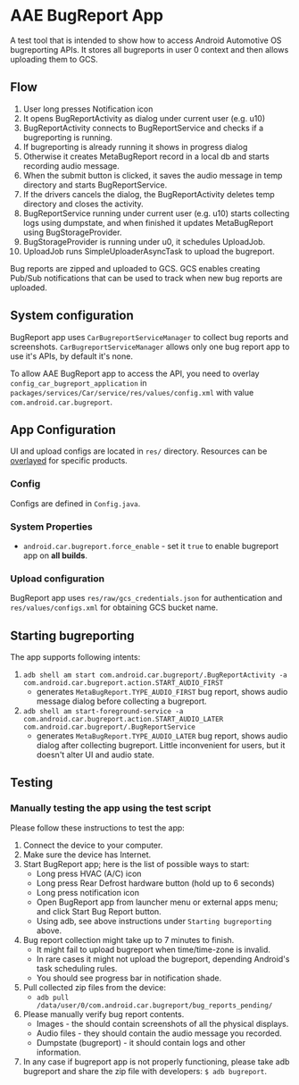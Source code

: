 # AAE BugReport App

A test tool that is intended to show how to access Android Automotive OS bugreporting APIs.
It stores all bugreports in user 0 context and then allows uploading them to GCS.

## Flow

1. User long presses Notification icon
2. It opens BugReportActivity as dialog under current user (e.g. u10)
3. BugReportActivity connects to BugReportService and checks if a bugreporting is running.
4. If bugreporting is already running it shows in progress dialog
5. Otherwise it creates MetaBugReport record in a local db and starts recording audio message.
6. When the submit button is clicked, it saves the audio message in temp directory and starts
   BugReportService.
7. If the drivers cancels the dialog, the BugReportActivity deletes temp directory and closes the
   activity.
8. BugReportService running under current user (e.g. u10) starts collecting logs using dumpstate,
    and when finished it updates MetaBugReport using BugStorageProvider.
9. BugStorageProvider is running under u0, it schedules UploadJob.
10. UploadJob runs SimpleUploaderAsyncTask to upload the bugreport.

Bug reports are zipped and uploaded to GCS. GCS enables creating Pub/Sub
notifications that can be used to track when new  bug reports are uploaded.

## System configuration

BugReport app uses `CarBugreportServiceManager` to collect bug reports and
screenshots. `CarBugreportServiceManager` allows only one bug report app to
use it's APIs, by default it's none.

To allow AAE BugReport app to access the API, you need to overlay
`config_car_bugreport_application` in `packages/services/Car/service/res/values/config.xml`
with value `com.android.car.bugreport`.

## App Configuration

UI and upload configs are located in `res/` directory. Resources can be
[overlayed](https://source.android.com/setup/develop/new-device#use-resource-overlays)
for specific products.

### Config

Configs are defined in `Config.java`.

### System Properties

- `android.car.bugreport.force_enable` - set it `true` to enable bugreport app on **all builds**.

### Upload configuration

BugReport app uses `res/raw/gcs_credentials.json` for authentication and
`res/values/configs.xml` for obtaining GCS bucket name.

## Starting bugreporting

The app supports following intents:

1. `adb shell am start com.android.car.bugreport/.BugReportActivity -a com.android.car.bugreport.action.START_AUDIO_FIRST`
    - generates `MetaBugReport.TYPE_AUDIO_FIRST` bug report, shows audio message dialog before
    collecting a bugreport.
2. `adb shell am start-foreground-service -a com.android.car.bugreport.action.START_AUDIO_LATER com.android.car.bugreport/.BugReportService`
    - generates `MetaBugReport.TYPE_AUDIO_LATER` bug report, shows audio dialog after collecting
    bugreport. Little inconvenient for users, but it doesn't alter UI and audio state.

## Testing

### Manually testing the app using the test script

Please follow these instructions to test the app:

1. Connect the device to your computer.
2. Make sure the device has Internet.
3. Start BugReport app; here is the list of possible ways to start:
   * Long press HVAC (A/C) icon
   * Long press Rear Defrost hardware button (hold up to 6 seconds)
   * Long press notification icon
   * Open BugReport app from launcher menu or external apps menu; and click Start Bug Report button.
   * Using adb, see above instructions under `Starting bugreporting` above.
4. Bug report collection might take up to 7 minutes to finish.
   * It might fail to upload bugreport when time/time-zone is invalid.
   * In rare cases it might not upload the bugreport, depending Android's
     task scheduling rules.
   * You should see progress bar in notification shade.
5. Pull collected zip files from the device:
   * `adb pull /data/user/0/com.android.car.bugreport/bug_reports_pending/`
6. Please manually verify bug report contents.
   * Images - the should contain screenshots of all the physical displays.
   * Audio files - they should contain the audio message you recorded.
   * Dumpstate (bugreport) - it should contain logs and other information.
7. In any case if bugreport app is not properly functioning, please take adb bugreport and share
   the zip file with developers: `$ adb bugreport`.
